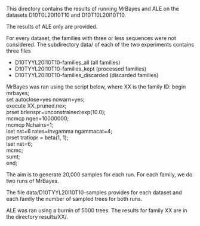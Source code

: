 This directory contains the results of running MrBayes and ALE on the datasets D10T0L20I10T10 and D10T10L20I10T10.

The results of ALE only are provided.

For every dataset, the families with three or less sequences were not considered. 
The subdirectory data/ of each of the two experiments contains three files
- D10TYYL20I10T10-families_all (all families)
- D10TYYL20I10T10-families_kept (processed families)
- D10TYYL20I10T10-families_discarded (discarded families)

MrBayes was ran using the script below, where XX is the family ID:
  begin mrbayes;<br/>
  set autoclose=yes nowarn=yes;<br/>
  execute XX_pruned.nex;<br/>
  prset brlenspr=unconstrained:exp(10.0);<br/>
  mcmcp ngen=10000000;<br/>
  mcmcp Nchains=1;<br/>
   lset nst=6 rates=invgamma ngammacat=4;<br/>
  prset tratiopr = beta(1, 1);<br/>
  lset nst=6;<br/>
  mcmc;<br/>
  sumt;<br/>
  end;

The aim is to generate 20,000 samples for each run. For each family, we do two runs of MrBayes.

The file data/D10TYYL20I10T10-samples provides for each dataset and each family the number of 
sampled trees for both runs.

ALE was ran using a burnin of 5000 trees.
The results for family XX are in the directory results/XX/.
